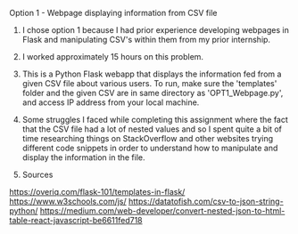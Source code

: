 Option 1 - Webpage displaying information from CSV file

1. I chose option 1 because I had prior experience developing webpages in Flask and manipulating CSV's within
   them from my prior internship.

2. I worked approximately 15 hours on this problem.

3. This is a Python Flask webapp that displays the information fed from a given CSV file about various users. To run, make sure the
'templates' folder and the given CSV are in same directory as 'OPT1_Webpage.py', and access IP address from your local machine.

4. Some struggles I faced while completing this assignment where the fact that the CSV file had a lot of nested
values and so I spent quite a bit of time researching things on StackOverflow and other websites trying different
code snippets in order to understand how to manipulate and display the information in the file.

5. Sources

https://overiq.com/flask-101/templates-in-flask/
https://www.w3schools.com/js/
https://datatofish.com/csv-to-json-string-python/
https://medium.com/web-developer/convert-nested-json-to-html-table-react-javascript-be6611fed718
